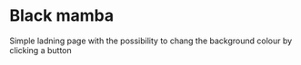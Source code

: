 # Black mamba

Simple ladning page with the possibility to chang the background colour by clicking a button
